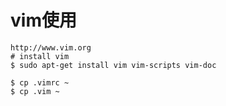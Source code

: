 # vim使用

	http://www.vim.org
	# install vim
	$ sudo apt-get install vim vim-scripts vim-doc
		
	$ cp .vimrc ~
	$ cp .vim ~
